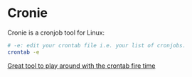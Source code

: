 # Cronie

Cronie is a cronjob tool for Linux:
```bash
# -e: edit your crontab file i.e. your list of cronjobs. 
crontab -e 
```
[Great tool to play around with the crontab fire time](https://crontab.guru/)

